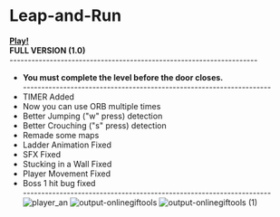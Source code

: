 # Leap-and-Run
<b>[Play!](https://philipburesh.github.io/Leap-and-Run/)</b><br>
<b>FULL VERSION (1.0)</b><br>
--------------------------------------------------------------------<br>
 - <b>You must complete the level before the door closes.</b><br>
--------------------------------------------------------------------<br>
 - TIMER Added<br>
 - Now you can use ORB multiple times<br>
 - Better Jumping ("w" press) detection<br>
 - Better Crouching ("s" press) detection<br>
 - Remade some maps<br>
 - Ladder Animation Fixed<br>
 - SFX Fixed<br>
 - Stucking in a Wall Fixed<br>
 - Player Movement Fixed<br>
 - Boss 1 hit bug fixed<br>
 --------------------------------------------------------------------<br>
![player_an](https://github.com/PhilipBuresh/Leap-and-Run/assets/114904886/c5094b69-b54d-4cf5-a6b2-c2112b94bd09)
![output-onlinegiftools](https://github.com/PhilipBuresh/Leap-and-Run/assets/114904886/3f542c81-fdb6-4717-821a-9dbf8fa37242)
![output-onlinegiftools (1)](https://github.com/PhilipBuresh/Leap-and-Run/assets/114904886/c9052834-06c6-471e-b6b7-6424205927d9)

